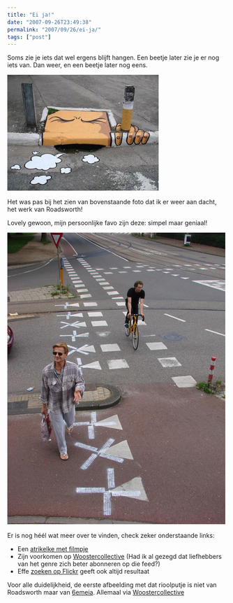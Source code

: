 ```yaml
---
title: "Ei ja!"
date: "2007-09-26T23:49:38"
permalink: "2007/09/26/ei-ja/"
tags: ["post"]
---
```

Soms zie je iets dat wel ergens blijft hangen. Een beetje later zie je er nog iets van. Dan weer, en een beetje later nog eens.

![riool](/images/blog/2007/09/riool.jpg)

Het was pas bij het zien van bovenstaande foto dat ik er weer aan dacht, het werk van Roadsworth!

Lovely gewoon, mijn persoonlijke favo zijn deze: simpel maar geniaal!

![Roadsworth](/images/blog/2007/09/roadeurope1.jpg)

Er is nog héél wat meer over te vinden, check zeker onderstaande links:

* Een [atrikelke met filmpje](http://www.fontanel.nl/artikelen/king-tuesdays-4-roadsworth "http://www.fontanel.nl/artikelen/king-tuesdays-4-roadsworth")
* Zijn voorkomen op [Woostercollective](http://www.eablogs.com/mt3.32/mt-search.cgi?IncludeBlogs=3&Template=wooster&search=roadsworth "http://www.eablogs.com/mt3.32/mt-search.cgi?IncludeBlogs=3&Template=wooster&search=roadsworth") (Had ik al gezegd dat liefhebbers van het genre zich beter abonneren op die feed?)
* Effe [zoeken op Flickr](http://www.flickr.com/search/?q=Roadsworth&w=all "http://www.flickr.com/search/?q=Roadsworth&w=all") geeft ook altijd resultaat

Voor alle duidelijkheid, de eerste afbeelding met dat rioolputje is niet van Roadsworth maar van [6emeia](http://www.fotolog.com/6emeia "http://www.fotolog.com/6emeia"). Allemaal via [Woostercollective](http://feeds.feedburner.com/~r/wooster/~3/156001827/underfoot_in_sao_paulo.html "http://feeds.feedburner.com/~r/wooster/~3/156001827/underfoot_in_sao_paulo.html")
